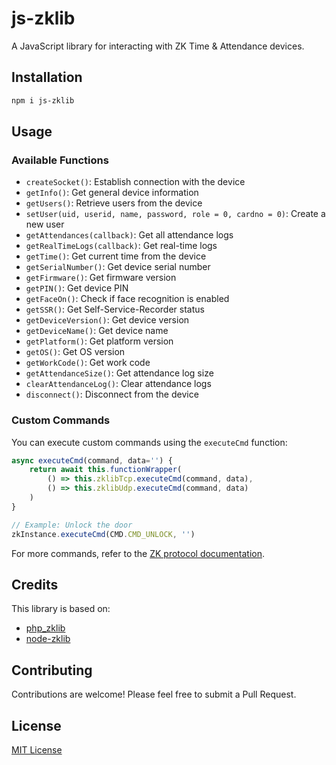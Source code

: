 # js-zklib

A JavaScript library for interacting with ZK Time & Attendance devices.


## Installation

```bash
npm i js-zklib
```

## Usage

### Available Functions

- `createSocket()`: Establish connection with the device
- `getInfo()`: Get general device information
- `getUsers()`: Retrieve users from the device
- `setUser(uid, userid, name, password, role = 0, cardno = 0)`: Create a new user
- `getAttendances(callback)`: Get all attendance logs
- `getRealTimeLogs(callback)`: Get real-time logs
- `getTime()`: Get current time from the device
- `getSerialNumber()`: Get device serial number
- `getFirmware()`: Get firmware version
- `getPIN()`: Get device PIN
- `getFaceOn()`: Check if face recognition is enabled
- `getSSR()`: Get Self-Service-Recorder status
- `getDeviceVersion()`: Get device version
- `getDeviceName()`: Get device name
- `getPlatform()`: Get platform version
- `getOS()`: Get OS version
- `getWorkCode()`: Get work code
- `getAttendanceSize()`: Get attendance log size
- `clearAttendanceLog()`: Clear attendance logs
- `disconnect()`: Disconnect from the device

### Custom Commands

You can execute custom commands using the `executeCmd` function:

```javascript
async executeCmd(command, data='') {
    return await this.functionWrapper(
        () => this.zklibTcp.executeCmd(command, data),
        () => this.zklibUdp.executeCmd(command, data)
    )
}

// Example: Unlock the door
zkInstance.executeCmd(CMD.CMD_UNLOCK, '')
```

For more commands, refer to the [ZK protocol documentation](https://github.com/adrobinoga/zk-protocol/blob/master/protocol.md).

## Credits

This library is based on:
- [php_zklib](https://github.com/dnaextrim/php_zklib)
- [node-zklib](https://github.com/caobo171/node-zklib)

## Contributing

Contributions are welcome! Please feel free to submit a Pull Request.

## License

[MIT License](LICENSE)

